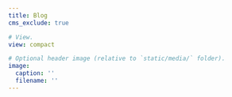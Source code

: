 ```yaml
---
title: Blog
cms_exclude: true

# View.
view: compact

# Optional header image (relative to `static/media/` folder).
image:
  caption: ''
  filename: ''
---
```

